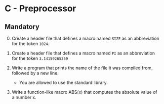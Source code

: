 # C - Preprocessor

## Mandatory

0. Create a header file that defines a macro named `SIZE` as an abbreviation for the token ```1024```.

1. Create a header file that defines a macro named `PI` as an abbreviation for the token `3.14159265359`

3. Write a program that prints the name of the file it was compiled from, followed by a new line.

	- You are allowed to use the standard library.

4. Write a function-like macro ABS(x) that computes the absolute value of a number x.
